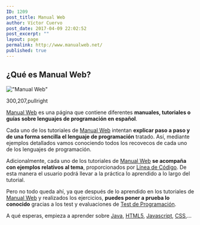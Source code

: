 ```yaml
---
ID: 1209
post_title: Manual Web
author: Víctor Cuervo
post_date: 2017-04-09 22:02:52
post_excerpt: ""
layout: page
permalink: http://www.manualweb.net/
published: true
---
```

<div class="headline">
  <h2>
    ¿Qué es Manual Web?
  </h2>
</div>

!["Manual Web"][1]

300,207,pullright

[Manual Web][2] es una página que contiene diferentes **manuales, tutoriales o guías sobre lenguajes de programación en español**.

Cada uno de los tutoriales de [Manual Web][2] intentan **explicar paso a paso y de una forma sencilla el lenguaje de programación** tratado. Así, mediante ejemplos detallados vamos conociendo todos los recovecos de cada uno de los lenguajes de programación.

Adicionalmente, cada uno de los tutoriales de [Manual Web][2] **se acompaña con ejemplos relativos al tema**, proporcionados por [Línea de Código][3]. De esta manera el usuario podrá llevar a la práctica lo aprendido a lo largo del tutorial.

Pero no todo queda ahí, ya que después de lo aprendido en los tutoriales de [Manual Web][2] y realizados los ejercicios, **puedes poner a prueba lo conocido** gracias a los test y evaluaciones de [Test de Programación][4].

A qué esperas, empieza a aprender sobre [Java][5], [HTML5][6], [Javascript][7], [CSS][8],...

 [1]: http://www.manualweb.net/wp-content/uploads/2007/08/lenguajes.png
 [2]: http://www.manualweb.net "Manuales sobre Programación"
 [3]: http://lineadecodigo.com "Programación en Español"
 [4]: http://www.testprogramacion.com "Test de Programación"
 [5]: http://www.manualweb.net/tutorial-java/ "Tutorial sobre Java"
 [6]: http://www.manualweb.net/tutorial-html5/ "Tutorial sobre HTML5"
 [7]: http://www.manualweb.net/tutorial-javascript/ "Tutorial sobre Javascript"
 [8]: http://www.manualweb.net/tutorial-css/ "Tutorial sobre CSS"